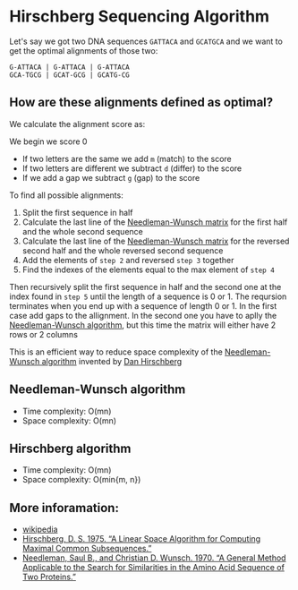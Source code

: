 # Hirschberg Sequencing Algorithm

Let's say we got two DNA sequences `GATTACA` and `GCATGCA` and we want to get the optimal alignments of those two:
```
G-ATTACA | G-ATTACA | G-ATTACA
GCA-TGCG | GCAT-GCG | GCATG-CG
```

How are these alignments defined as optimal?
--
We calculate the alignment score as:

We begin we score 0
* If two letters are the same we add `m` (match) to the score 
* If two letters are different we subtract `d` (differ) to the score
* If we add a gap we subtract `g` (gap) to the score

To find all possible alignments:

1. Split the first sequence in half
2. Calculate the last line of the [Needleman-Wunsch matrix](https://en.wikipedia.org/wiki/Needleman%E2%80%93Wunsch_algorithm) for the first half and the whole second sequence
3. Calculate the last line of the [Needleman-Wunsch matrix](https://en.wikipedia.org/wiki/Needleman%E2%80%93Wunsch_algorithm) for the reversed second half and the whole reversed second sequence
4. Add the elements of `step 2` and reversed `step 3` together
5. Find the indexes of the elements equal to the max element of `step 4`

Then recursively split the first sequence in half and the second one at the index found in `step 5` until the length of a sequence is 0 or 1.
The reqursion terminates when you end up with a sequence of length 0 or 1. In the first case add gaps to the allignment. In the second one you have to aplly the [Needleman-Wunsch algorithm](https://en.wikipedia.org/wiki/Needleman%E2%80%93Wunsch_algorithm), but this time the matrix will either have 2 rows or 2 columns

This is an efficient way to reduce space complexity of the [Needleman-Wunsch algorithm](https://en.wikipedia.org/wiki/Needleman%E2%80%93Wunsch_algorithm) invented by [Dan Hirschberg](https://en.wikipedia.org/wiki/Dan_Hirschberg)

Needleman-Wunsch algorithm
---
* Time complexity: O(mn)
* Space complexity: O(mn)

Hirschberg algorithm
---
* Time complexity: O(mn)
* Space complexity: O(min{m, n})


More inforamation:
---
* [wikipedia](https://en.wikipedia.org/wiki/Hirschberg%27s_algorithm)
* [Hirschberg, D. S. 1975. “A Linear Space Algorithm for Computing Maximal Common
Subsequences.” ](https://doi.org/10.1145/360825.360861)
* [Needleman, Saul B., and Christian D. Wunsch. 1970. “A General Method Applicable to
the Search for Similarities in the Amino Acid Sequence of Two Proteins.”](https://doi.org/10.1016/0022-2836(70)90057-4)
